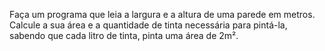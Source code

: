Faça um programa que leia a largura e a altura de uma parede em metros. Calcule a sua área e a quantidade de tinta necessária para pintá-la, sabendo que cada litro de tinta, pinta uma área de 2m².
